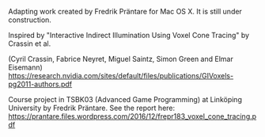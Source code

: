 Adapting work created by Fredrik Präntare for Mac OS X.  It is still under construction.


Inspired by "Interactive Indirect Illumination Using Voxel Cone Tracing" by Crassin et al.

(Cyril Crassin, Fabrice Neyret, Miguel Saintz, Simon Green and Elmar Eisemann)
https://research.nvidia.com/sites/default/files/publications/GIVoxels-pg2011-authors.pdf


Course project in TSBK03 (Advanced Game Programming) at Linköping University by Fredrik Präntare. See the report here:
https://prantare.files.wordpress.com/2016/12/frepr183_voxel_cone_tracing.pdf



